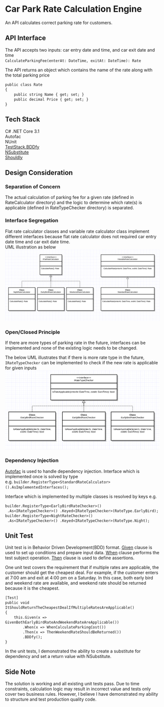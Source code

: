 # Car Park Rate Calculation Engine

An API calculates correct parking rate for customers.

## API Interface
The API accepts two inputs: car entry date and time, and car exit date and time  
`CalculateParkingFee(enterAt: DateTime, exitAt: DateTime): Rate`  

The API returns an object which contains the name of the rate along with the total parking price
```
public class Rate
{
    public string Name { get; set; }
    public decimal Price { get; set; }
}
```

## Tech Stack
C# .NET Core 3.1    
Autofac  
NUnit   
[TestStack.BDDfy](https://github.com/TestStack/TestStack.BDDfy)  
[NSubstitute](https://nsubstitute.github.io/)  
[Shouldly](https://github.com/shouldly/shouldly)

## Design Consideration
### Separation of Concern
The actual calculation of parking fee for a given rate (defined in RateCalculator directory) and
the logic to determine which rate(s) is applicable (defined in RateTypeChecker directory) is separated.

### Interface Segregation
Flat rate calculator classes and variable rate calculator class implement different interfaces
because flat rate calculator does not required car entry date time and car exit date time.   
UML illustration as below ![here](./Rate%20Calculation%20Logic.png)

### Open/Closed Principle
If there are more types of parking rate in the future, interfaces can be implemented and none of 
the existing logic needs to be changed.   

The below UML illustrates that if there is more rate type in the future, `IRateTypeChecker` can be
implemented to check if the new rate is applicable for given inputs ![here](./Rate%20Checking%20Logic.png)

### Dependency Injection
[Autofac](https://autofac.org/) is used to handle dependency injection. 
Interface which is implemented once is solved by type  
e.g. `builder.RegisterType<StandardRateCalculator>().AsImplementedInterfaces();`

Interface which is implemented by multiple classes is resolved by keys e.g.
```  
builder.RegisterType<EarlyBirdRateChecker>()  
 .As<IRateTypeChecker>() .Keyed<IRateTypeChecker>(RateType.EarlyBird);  
builder.RegisterType<NightRateChecker>()  
 .As<IRateTypeChecker>() .Keyed<IRateTypeChecker>(RateType.Night);
 ```

## Unit Test
Unit test is in Behavior Driven Development(BDD) format. <u>Given</u> clause is used to set up conditions 
and prepare input data. <u>When</u> clause performs the test subject operation. <u>Then</u> clause is used 
to define assertions. 

One unit test covers the requirement that if multiple rates are applicable, the customer should get the cheapest deal.
For example, if the customer enters at 7:00 am and exit at 4:00 pm on a Saturday. In this case, both early bird and weekend 
rate are available, and weekend rate should be returned because it is the cheapest.  
```
[Test]
public void ItShouldReturnTheCheapestDealIfMultipleRatesAreApplicable()
{
    this.Given(x => GivenBothEarlyBirdRateAndWeekendRateAreApplicable())
        .When(x => WhenCalculateParkingCost())
        .Then(x => ThenWeekendRateShouldBeReturned())
        .BDDfy();
}
```

In the unit tests, I demonstrated the ability to create a substitute for dependency and set a return value 
with NSubstitute.

## Side Note
The solution is working and all existing unit tests pass. Due to time constraints, calculation logic 
may result in incorrect value and tests only cover two business rules. However, I believe I have demonstrated
my ability to structure and test production quality code. 